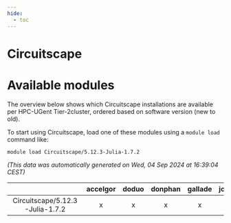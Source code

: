 ```yaml
---
hide:
  - toc
---
```


Circuitscape
============

# Available modules


The overview below shows which Circuitscape installations are available per HPC-UGent Tier-2cluster, ordered based on software version (new to old).

To start using Circuitscape, load one of these modules using a `module load` command like:

```shell
module load Circuitscape/5.12.3-Julia-1.7.2
```

*(This data was automatically generated on Wed, 04 Sep 2024 at 16:39:04 CEST)*  

| |accelgor|doduo|donphan|gallade|joltik|shinx|skitty|
| :---: | :---: | :---: | :---: | :---: | :---: | :---: | :---: |
|Circuitscape/5.12.3-Julia-1.7.2|x|x|x|x|x|-|x|
